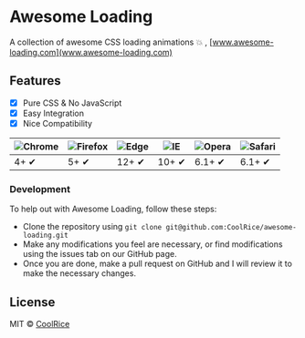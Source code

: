 # Awesome Loading

A collection of awesome CSS loading animations 💥 , [www.awesome-loading.com](www.awesome-loading.com)

## Features
- [x] Pure CSS & No JavaScript
- [x] Easy Integration
- [x] Nice Compatibility

![Chrome](https://raw.githubusercontent.com/alrra/browser-logos/master/src/chrome/chrome_48x48.png) | ![Firefox](https://raw.githubusercontent.com/alrra/browser-logos/master/src/firefox/firefox_48x48.png) | ![Edge](https://raw.githubusercontent.com/alrra/browser-logos/master/src/edge/edge_48x48.png) |![IE](https://raw.githubusercontent.com/alrra/browser-logos/0d801c6db63d4f369f6505f7cde1ef69617810c2/src/archive/internet-explorer_9-11/internet-explorer_9-11_48x48.png) |![Opera](https://raw.githubusercontent.com/alrra/browser-logos/master/src/opera/opera_48x48.png) | ![Safari](https://raw.githubusercontent.com/alrra/browser-logos/master/src/safari/safari_48x48.png)
--- | --- | --- | --- | --- | --- |
4+ ✔ | 5+ ✔ | 12+ ✔ | 10+ ✔ | 6.1+ ✔ | 6.1+ ✔

### Development
To help out with Awesome Loading, follow these steps:

- Clone the repository using `git clone git@github.com:CoolRice/awesome-loading.git`
- Make any modifications you feel are necessary, or find modifications using the issues tab on our GitHub page.
- Once you are done, make a pull request on GitHub and I will review it to make the necessary changes.


## License

MIT © [CoolRice](https://github.com/CoolRice)
